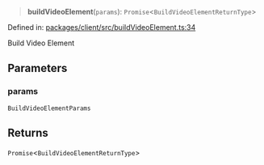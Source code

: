 > **buildVideoElement**(`params`): `Promise`\<`BuildVideoElementReturnType`\>

Defined in: [packages/client/src/buildVideoElement.ts:34](https://github.com/signalwire/signalwire-js/blob/52fa77b6c8db68f4c99b30b3776f45a4309e15bf/packages/client/src/buildVideoElement.ts#L34)

Build Video Element

## Parameters

### params

`BuildVideoElementParams`

## Returns

`Promise`\<`BuildVideoElementReturnType`\>
